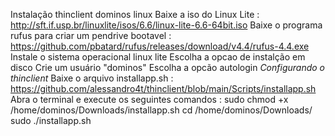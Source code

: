 Instalação thinclient dominos linux
Baixe a iso do Linux Lite : http://sft.if.usp.br/linuxlite/isos/6.6/linux-lite-6.6-64bit.iso
Baixe o programa rufus para criar um pendrive bootavel : https://github.com/pbatard/rufus/releases/download/v4.4/rufus-4.4.exe
Instale o sistema operacional linux lite
Escolha a opcao de instalção em disco
Crie um usuário "dominos"
Escolha a opcão autologin
*Configurando o thinclient*
Baixe o arquivo installapp.sh : [
](https://github.com/alessandro4t/thinclient/blob/main/Scripts/installapp.sh)https://github.com/alessandro4t/thinclient/blob/main/Scripts/installapp.sh
Abra o terminal e execute os seguintes comandos :
sudo chmod +x /home/dominos/Downloads/installapp.sh
cd /home/dominos/Downloads/
sudo ./installapp.sh
